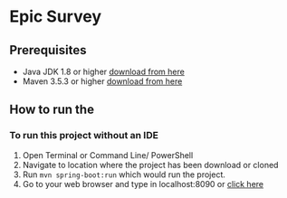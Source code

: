 # Epic Survey

## Prerequisites
* Java JDK 1.8 or higher [download from here](http://www.oracle.com/technetwork/java/javase/downloads/jdk8-downloads-2133151.html)
* Maven 3.5.3  or higher [download from here](https://maven.apache.org/download.cgi)

## How to run the  
### To run this project without an IDE
1. Open Terminal or Command Line/ PowerShell
2. Navigate to location where the project has been download or cloned 
3. Run `mvn spring-boot:run` which would run the project.
4. Go to your web browser  and type in localhost:8090 or [click here](http://localhost:8090)

## 